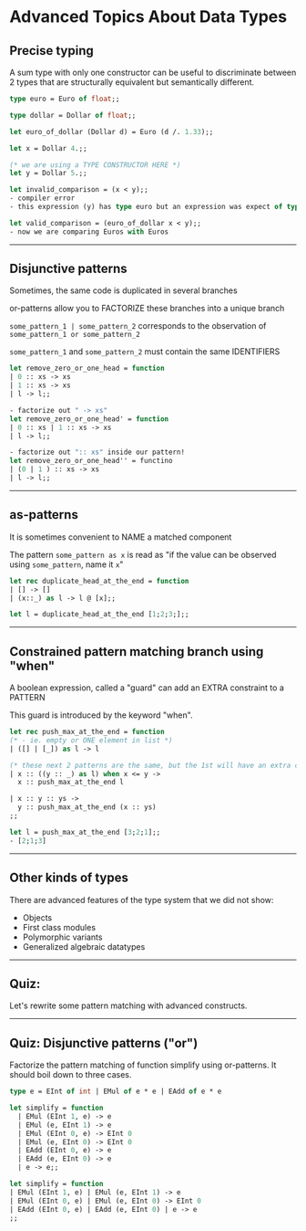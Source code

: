 # Advanced Topics About Data Types

## Precise typing
A sum type with only one constructor can be useful to discriminate
between 2 types that are structurally equivalent
but semantically different.

```ocaml
type euro = Euro of float;;

type dollar = Dollar of float;;

let euro_of_dollar (Dollar d) = Euro (d /. 1.33);;

let x = Dollar 4.;;

(* we are using a TYPE CONSTRUCTOR HERE *)
let y = Dollar 5.;;

let invalid_comparison = (x < y);;
- compiler error
- this expression (y) has type euro but an expression was expect of type dollar

let valid_comparison = (euro_of_dollar x < y);;
- now we are comparing Euros with Euros

```

------------------------------------------------------------
## Disjunctive patterns
Sometimes, the same code is duplicated in several branches

or-patterns allow you to FACTORIZE these branches into a unique branch

`some_pattern_1 | some_pattern_2` corresponds to the observation of
`some_pattern_1 or some_pattern_2`

`some_pattern_1` and `some_pattern_2` must contain the same IDENTIFIERS

```ocaml
let remove_zero_or_one_head = function
| 0 :: xs -> xs
| 1 :: xs -> xs
| l -> l;;

- factorize out " -> xs"
let remove_zero_or_one_head' = function
| 0 :: xs | 1 :: xs -> xs
| l -> l;;

- factorize out ":: xs" inside our pattern!
let remove_zero_or_one_head'' = functino
| (0 | 1 ) :: xs -> xs
| l -> l;;

```

------------------------------------------------------------
## as-patterns
It is sometimes convenient to NAME a matched component

The pattern `some_pattern as x` is read as
"if the value can be observed using `some_pattern`, name it `x`"

```ocaml
let rec duplicate_head_at_the_end = function
| [] -> []
| (x::_) as l -> l @ [x];;

let l = duplicate_head_at_the_end [1;2;3;];;

```

------------------------------------------------------------
## Constrained pattern matching branch using "when"
A boolean expression, called a "guard" can add an EXTRA
constraint to a PATTERN

This guard is introduced by the keyword "when".

```ocaml
let rec push_max_at_the_end = function
(* - ie. empty or ONE element in list *)
| ([] | [_]) as l -> l

(* these next 2 patterns are the same, but the 1st will have an extra check *)
| x :: ((y :: _) as l) when x <= y ->
  x :: push_max_at_the_end l

| x :: y :: ys ->
  y :: push_max_at_the_end (x :: ys)
;;

let l = push_max_at_the_end [3;2;1];;
- [2;1;3]

```
------------------------------------------------------------
## Other kinds of types
There are advanced features of the type system that we did not show:
- Objects
- First class modules
- Polymorphic variants
- Generalized algebraic datatypes


------------------------------------------------------------
## Quiz:
Let's rewrite some pattern matching with advanced constructs.

------------------------------------------------------------
## Quiz: Disjunctive patterns ("or")
Factorize the pattern matching of function simplify using or-patterns. It should
boil down to three cases.

```ocaml
type e = EInt of int | EMul of e * e | EAdd of e * e

let simplify = function
  | EMul (EInt 1, e) -> e
  | EMul (e, EInt 1) -> e
  | EMul (EInt 0, e) -> EInt 0
  | EMul (e, EInt 0) -> EInt 0
  | EAdd (EInt 0, e) -> e
  | EAdd (e, EInt 0) -> e
  | e -> e;;

let simplify = function
| EMul (EInt 1, e) | EMul (e, EInt 1) -> e
| EMul (EInt 0, e) | EMul (e, EInt 0) -> EInt 0
| EAdd (EInt 0, e) | EAdd (e, EInt 0) | e -> e
;;
